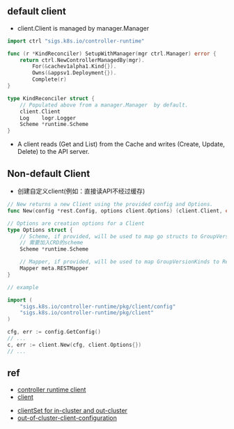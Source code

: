 
## default client

+ client.Client is managed by manager.Manager
```go
import ctrl "sigs.k8s.io/controller-runtime"

func (r *KindReconciler) SetupWithManager(mgr ctrl.Manager) error {
	return ctrl.NewControllerManagedBy(mgr).
		For(&cachev1alpha1.Kind{}).
		Owns(&appsv1.Deployment{}).
		Complete(r)
}

type KindReconciler struct {
    // Populated above from a manager.Manager  by default.
    client.Client
    Log    logr.Logger
    Scheme *runtime.Scheme
}
```

+ A  client reads (Get and List) from the Cache and writes (Create, Update, Delete) to the API server. 

## Non-default Client

+ 创建自定义client(例如：直接读API不经过缓存)

```go
// New returns a new Client using the provided config and Options.
func New(config *rest.Config, options client.Options) (client.Client, error)

// Options are creation options for a Client
type Options struct {
    // Scheme, if provided, will be used to map go structs to GroupVersionKinds
    // 需要加入CRD的scheme
    Scheme *runtime.Scheme

    // Mapper, if provided, will be used to map GroupVersionKinds to Resources
    Mapper meta.RESTMapper
}

// example

import (
    "sigs.k8s.io/controller-runtime/pkg/client/config"
    "sigs.k8s.io/controller-runtime/pkg/client"
)

cfg, err := config.GetConfig()
// ...
c, err := client.New(cfg, client.Options{})
// ...
```

## ref

+ [controller runtime client](https://sdk.operatorframework.io/docs/building-operators/golang/references/client/)
+ [client](https://godoc.org/github.com/kubernetes-sigs/controller-runtime/pkg/client#DelegatingClient)


<!-- sample -->
+ [clientSet for in-cluster and out-cluster](https://medium.com/swlh/clientset-module-for-in-cluster-and-out-cluster-3f0d80af79ed)
+ [out-of-cluster-client-configuration](https://github.com/kubernetes/client-go/blob/master/examples/out-of-cluster-client-configuration/main.go)